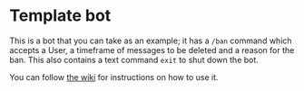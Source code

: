 [wiki-instructions-url]: https://freya022.github.io/BotCommands/3.X/setup/getting-started/#using-the-bot-template

# Template bot

This is a bot that you can take as an example;
it has a `/ban` command which accepts a User, a timeframe of messages to be deleted and a reason for the ban.
This also contains a text command `exit` to shut down the bot.

You can follow [the wiki][wiki-instructions-url] for instructions on how to use it.